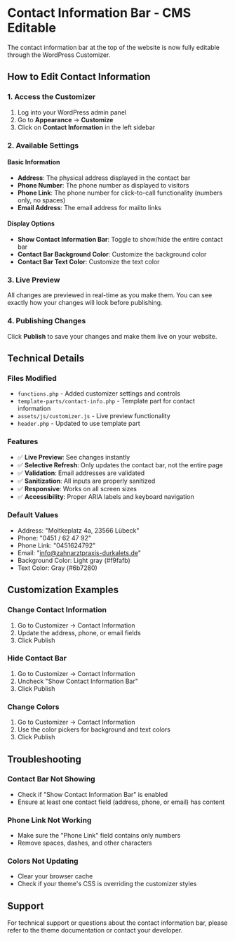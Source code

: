 # Contact Information Bar - CMS Editable

The contact information bar at the top of the website is now fully editable through the WordPress Customizer.

## How to Edit Contact Information

### 1. Access the Customizer

1. Log into your WordPress admin panel
2. Go to **Appearance** → **Customize**
3. Click on **Contact Information** in the left sidebar

### 2. Available Settings

#### Basic Information

- **Address**: The physical address displayed in the contact bar
- **Phone Number**: The phone number as displayed to visitors
- **Phone Link**: The phone number for click-to-call functionality (numbers only, no spaces)
- **Email Address**: The email address for mailto links

#### Display Options

- **Show Contact Information Bar**: Toggle to show/hide the entire contact bar
- **Contact Bar Background Color**: Customize the background color
- **Contact Bar Text Color**: Customize the text color

### 3. Live Preview

All changes are previewed in real-time as you make them. You can see exactly how your changes will look before publishing.

### 4. Publishing Changes

Click **Publish** to save your changes and make them live on your website.

## Technical Details

### Files Modified

- `functions.php` - Added customizer settings and controls
- `template-parts/contact-info.php` - Template part for contact information
- `assets/js/customizer.js` - Live preview functionality
- `header.php` - Updated to use template part

### Features

- ✅ **Live Preview**: See changes instantly
- ✅ **Selective Refresh**: Only updates the contact bar, not the entire page
- ✅ **Validation**: Email addresses are validated
- ✅ **Sanitization**: All inputs are properly sanitized
- ✅ **Responsive**: Works on all screen sizes
- ✅ **Accessibility**: Proper ARIA labels and keyboard navigation

### Default Values

- Address: "Moltkeplatz 4a, 23566 Lübeck"
- Phone: "0451 / 62 47 92"
- Phone Link: "0451624792"
- Email: "info@zahnarztpraxis-durkalets.de"
- Background Color: Light gray (#f9fafb)
- Text Color: Gray (#6b7280)

## Customization Examples

### Change Contact Information

1. Go to Customizer → Contact Information
2. Update the address, phone, or email fields
3. Click Publish

### Hide Contact Bar

1. Go to Customizer → Contact Information
2. Uncheck "Show Contact Information Bar"
3. Click Publish

### Change Colors

1. Go to Customizer → Contact Information
2. Use the color pickers for background and text colors
3. Click Publish

## Troubleshooting

### Contact Bar Not Showing

- Check if "Show Contact Information Bar" is enabled
- Ensure at least one contact field (address, phone, or email) has content

### Phone Link Not Working

- Make sure the "Phone Link" field contains only numbers
- Remove spaces, dashes, and other characters

### Colors Not Updating

- Clear your browser cache
- Check if your theme's CSS is overriding the customizer styles

## Support

For technical support or questions about the contact information bar, please refer to the theme documentation or contact your developer.
